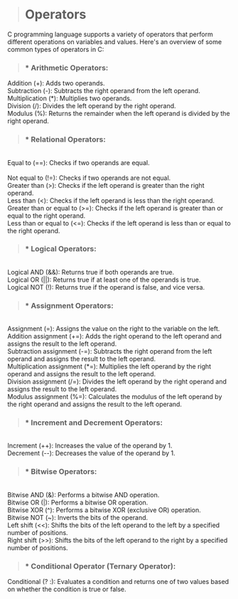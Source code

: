 ># Operators #

C programming language supports a variety of operators that perform different operations on variables and values. Here's an overview of some common types of operators in C:


>### * <b>Arithmetic Operators:</b><br>
Addition (+): Adds two operands.<br>
Subtraction (-): Subtracts the right operand from the left operand.<br>
Multiplication (*): Multiplies two operands.<br>
Division (/): Divides the left operand by the right operand.<br>
Modulus (%): Returns the remainder when the left operand is divided by the right operand.


> ### *<b> Relational Operators:</b>
<br>Equal to (==): Checks if two operands are equal.<br>
<br>Not equal to (!=): Checks if two operands are not equal.
<br>Greater than (>): Checks if the left operand is greater than the right operand.
<br>Less than (<): Checks if the left operand is less than the right operand.
<br>Greater than or equal to (>=): Checks if the left operand is greater than or equal to the right operand.
<br>Less than or equal to (<=): Checks if the left operand is less than or equal to the right operand.


> ### * <b> Logical Operators:</b>
<br>Logical AND (&&): Returns true if both operands are true.
<br>Logical OR (||): Returns true if at least one of the operands is true.
<br>Logical NOT (!): Returns true if the operand is false, and vice versa.


> ### * <b>Assignment Operators:</b>
<br>Assignment (=): Assigns the value on the right to the variable on the left.
<br>Addition assignment (+=): Adds the right operand to the left operand and assigns the result to the left operand.
<br>Subtraction assignment (-=): Subtracts the right operand from the left operand and assigns the result to the left operand.
<br>Multiplication assignment (*=): Multiplies the left operand by the right operand and assigns the result to the left operand.
<br>Division assignment (/=): Divides the left operand by the right operand and assigns the result to the left operand.
<br>Modulus assignment (%=): Calculates the modulus of the left operand by the right operand and assigns the result to the left operand.


>### * <b>Increment and Decrement Operators:</b>
<br>Increment (++): Increases the value of the operand by 1.
<br>Decrement (--): Decreases the value of the operand by 1.


>### * <b>Bitwise Operators:</b>
<br>Bitwise AND (&): Performs a bitwise AND operation.
<br>Bitwise OR (|): Performs a bitwise OR operation.
<br>Bitwise XOR (^): Performs a bitwise XOR (exclusive OR) operation.
<br>Bitwise NOT (~): Inverts the bits of the operand.
<br>Left shift (<<): Shifts the bits of the left operand to the left by a specified number of positions.
<br>Right shift (>>): Shifts the bits of the left operand to the right by a specified number of positions.


>### * <b>Conditional Operator (Ternary Operator):</b>
Conditional (? :): Evaluates a condition and returns one of two values based on whether the condition is true or false.
